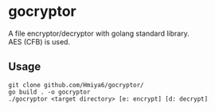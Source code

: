 # gocryptor

A file encryptor/decryptor with golang standard library.  
AES (CFB) is used.

## Usage
```
git clone github.com/Hmiya6/gocryptor/
go build . -o gocryptor
./gocryptor <target directory> [e: encrypt] [d: decrypt]
```
